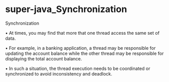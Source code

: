 # super-java_Synchronization

Synchronization

• At times, you may find that more that one thread access the same set
of data.

• For example, in a banking application, a thread may be responsible
for updating the account balance while the other thread may be
responsible for displaying the total account balance.

• In such a situation, the thread execution needs to be coordinated or
synchronized to avoid inconsistency and deadlock.

